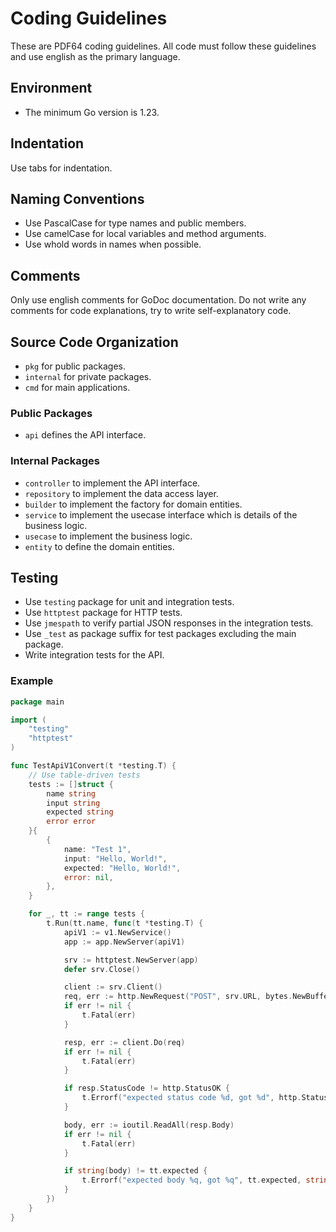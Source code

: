 Coding Guidelines
===

These are PDF64 coding guidelines. All code must follow these guidelines and use english as the primary language.

Environment
---

- The minimum Go version is 1.23.

Indentation
---

Use tabs for indentation.

Naming Conventions
---

- Use PascalCase for type names and public members.
- Use camelCase for local variables and method arguments.
- Use whold words in names when possible.

Comments
---

Only use english comments for GoDoc documentation. Do not write any comments for code explanations, try to write self-explanatory code.

Source Code Organization
---

- `pkg` for public packages.
- `internal` for private packages.
- `cmd` for main applications.

### Public Packages

- `api` defines the API interface.

### Internal Packages

- `controller` to implement the API interface.
- `repository` to implement the data access layer.
- `builder` to implement the factory for domain entities.
- `service` to implement the usecase interface which is details of the business logic.
- `usecase` to implement the business logic.
- `entity` to define the domain entities.

Testing
---

- Use `testing` package for unit and integration tests.
- Use `httptest` package for HTTP tests.
- Use `jmespath` to verify partial JSON responses in the integration tests.
- Use `_test` as package suffix for test packages excluding the main package.
- Write integration tests for the API.

### Example

```go
package main

import (
    "testing"
    "httptest"
)

func TestApiV1Convert(t *testing.T) {
    // Use table-driven tests
    tests := []struct {
        name string
        input string
        expected string
        error error
    }{
        {
            name: "Test 1",
            input: "Hello, World!",
            expected: "Hello, World!",
            error: nil,
        },
    }

    for _, tt := range tests {
        t.Run(tt.name, func(t *testing.T) {
            apiV1 := v1.NewService()
            app := app.NewServer(apiV1)

            srv := httptest.NewServer(app)
            defer srv.Close()

            client := srv.Client()
            req, err := http.NewRequest("POST", srv.URL, bytes.NewBufferString(tt.input))
            if err != nil {
                t.Fatal(err)
            }

            resp, err := client.Do(req)
            if err != nil {
                t.Fatal(err)
            }

            if resp.StatusCode != http.StatusOK {
                t.Errorf("expected status code %d, got %d", http.StatusOK, resp.StatusCode)
            }

            body, err := ioutil.ReadAll(resp.Body)
            if err != nil {
                t.Fatal(err)
            }

            if string(body) != tt.expected {
                t.Errorf("expected body %q, got %q", tt.expected, string(body))
            }
        })
    }
}
```
